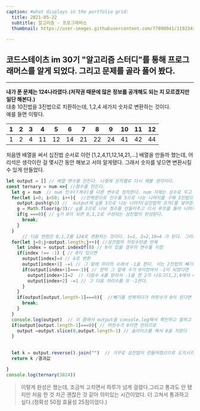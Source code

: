 ```yaml
---
caption: #what displays in the portfolio grid:
  title: 2021-05-22
  subtitle: 알고리즘 - 프로그래머스
  thumbnail: https://user-images.githubusercontent.com/77090941/119234172-69717180-bb67-11eb-8acc-f687aa97de80.jpg
  
---
```

## 코드스테이츠 im 30기 "알고리즘 스터디"를 통해 프로그래머스를 알게 되었다. 그리고 문제를 골라 풀어 봤다.  
***
__내가 푼 문제는 124나라였다.(저작권 때문에 많은 정보를 공개해도 되는 지 모르겠지만 일단 해본다.)__ \
대충 10진법을 3진법으로 치환하는데, 1,2,4 세가지 숫자로 변환하는 것이다.\
예를 들면 이렇다. 

|   1|2   |3   |4  |5 |6|7|8|9|10|11|12|
|---|---|---|---|---|---|---|---|---|---|---|---|
|  1 |2   |4   | 11  | 12  |14|21|22|24|41|42|44

처음엔 배열을 써서 십진법 순서로 이런 [1,2,4,11,12,14,21,...] 배열을 만들까 했는데, 어리석은 생각이란 걸 몇시간 동안 해보고 서야 알게됐다. 
그래서 숫자를 넣으면 변환시킬 수 있게 만들었다.
```js
let output = [] // 배열 변수를 만든다. 나중에 문자열로 다시 해볼 생각이다.
const ternary = num =>{ //함수를 만든다.
  let g = num  // num 인수(?계수)를 다른 변수로 정의한다. num 자체는 상수로 두고 싶기 때문이다.
  for(let i=0; i<50; i++){  //반복문으로 인수를 3으로 나눈 나머지를 구해 3진법으로 변환하는 과정이다. 이떄 i는 3진법의 자리수를 나타내는데, 50을 넘기 힘들것 같아 대충 정했다. 이때의 삼진법은 0,1,2로 이루어진 수 이다.
    output.push(g%3) //  output에 g를 3으로 나눈 나머지(삼진법의 숫자)를 넣어준다. 이때 push는 뒷부분에 추가 시켜주는 거니까 나중에 reverse 해야 된다. 이 부분은 unshift를 해도 될 것 같다.
    g = Math.floor(g/3)// g를 3으로 나눠 정수를 만들어주고 다시 루프를 돌아 나머지를 구하기 반복 ! 이 구간이 이해하기 어렵다면 10진법 2진법 변환을 "검색"해보라
    if(g ===0){ // g가 0이 되면 0,1,2로 구성되는 삼진법이 완성된다. 
      break;
    }
  }
      // 다음 변환은 0,1,2를 124로 변환하는 것이다. 1=1, 2=2,10=4 가 된다. 그리고 한번에 다 계산하기가 어려워서 천천히 만들면서 바꿔나갔다.  
  for(let j=0;j<output.length;j++){ //삼진법의 자릿수만큼 반복 
    let index = output.indexOf(0) // 0이 있을 경우의 변수를 지정
    if(index !== -1) { // 0이 있으면 
      output[index]=4 // 4로 변환
      output[index+1] -=1 // 그 앞에 자리의 수에서 -1을 한다. 이는 2진법의 빼기를 보고 따라했다. 
      if(output[index+1]===-1){ // 만약 그 앞에 수가 0이었어서 -1이 되었다면 
        output[index+1]=2  // 다음수 4를 받아서 -1을 한 2가 나오고(1,2,4에서 4-1=2 이기 때문)
        output[index+2] -=1 // 그 다음 자리수를 또 -1한다. 
      }
    }
    if(output[output.length-1]===0){  //빼기를 반복하다가 머릿수가 0이 된다면 루프를 끝난다. 예를 들어 10211 => 4211이 된다. 
      break; 
    }
  }
  console.log(output)  // 이 쯤에서 output을 console.log해서 확인하고 잘하고 있는 지 본다.(나중에는 지워야함)
  if(output[output.length-1]===0){ // 머릿수가 0이면 안되므로  
    output =output.slice(0,output.length-1) // 슬라이스를 해서 0을 지운다
  }
  
  
  let k = output.reverse().join("")  // 거꾸로 삼진법이 만들어졌으므로 도치시키고 배열을 문자로 바꾼다.
  return k /결과값

}
console.log(ternary(3824))
```
> 이렇게 완성은 했는데, 조금씩 고치면서 하루가 넘게 걸렸다.그리고 통과도 안 됐지만 처음 한 것 치곤 괜찮은 것 같아 의미있는 시간이었다. 더 고쳐서 통과하고 싶다.(정확성 50점 효율성 25점이었다.) 